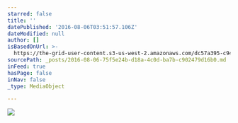 ```yaml
---
starred: false
title: ''
datePublished: '2016-08-06T03:51:57.106Z'
dateModified: null
author: []
isBasedOnUrl: >-
  https://the-grid-user-content.s3-us-west-2.amazonaws.com/dc57a395-c94d-4a1a-90d4-5b62d632505d.jpg
sourcePath: _posts/2016-08-06-75f5e24b-d18a-4c0d-ba7b-c902479d16b0.md
inFeed: true
hasPage: false
inNav: false
_type: MediaObject

---
```

![](https://the-grid-user-content.s3-us-west-2.amazonaws.com/dc57a395-c94d-4a1a-90d4-5b62d632505d.jpg)